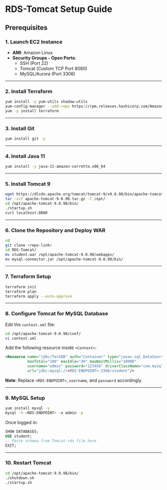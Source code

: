 # RDS-Tomcat Setup Guide

## Prerequisites

### 1. Launch EC2 Instance
- **AMI**: Amazon Linux  
- **Security Groups - Open Ports**:
  - SSH (Port 22)
  - Tomcat (Custom TCP Port 8080)
  - MySQL/Aurora (Port 3306)

---

### 2. Install Terraform
```bash
yum install -y yum-utils shadow-utils
yum-config-manager --add-repo https://rpm.releases.hashicorp.com/AmazonLinux/hashicorp.repo
yum -y install terraform
```

---

### 3. Install Git
```bash
yum install git -y
```

---

### 4. Install Java 11
```bash
yum install -y java-11-amazon-corretto.x86_64
```

---

### 5. Install Tomcat 9
```bash
wget https://dlcdn.apache.org/tomcat/tomcat-9/v9.0.98/bin/apache-tomcat-9.0.98.tar.gz
tar -xvf apache-tomcat-9.0.98.tar.gz -C /opt/
cd /opt/apache-tomcat-9.0.98/bin/
./startup.sh
curl localhost:8080
```

---

### 6. Clone the Repository and Deploy WAR
```bash
cd
git clone <repo-link>
cd RDS-Tomcat/
mv student.war /opt/apache-tomcat-9.0.98/webapps/
mv mysql-connector.jar /opt/apache-tomcat-9.0.98/bin/
```

---

### 7. Terraform Setup
```bash
terraform init
terraform plan
terraform apply --auto-approve
```

---

### 8. Configure Tomcat for MySQL Database

Edit the `context.xml` file:
```bash
cd /opt/apache-tomcat-9.0.98/conf/
vi context.xml
```

Add the following resource inside `<Context>`:
```xml
<Resource name="jdbc/TestDB" auth="Container" type="javax.sql.DataSource"
          maxTotal="100" maxIdle="30" maxWaitMillis="10000"
          username="admin" password="123456" driverClassName="com.mysql.jdbc.Driver"
          url="jdbc:mysql://<RDS-ENDPOINT>:3306/student"/>
```

**Note**: Replace `<RDS-ENDPOINT>`, `username`, and `password` accordingly.

---

### 9. MySQL Setup
```bash
yum install mysql -y
mysql -h <RDS-ENDPOINT> -u admin -p
```

Once logged in:
```sql
SHOW DATABASES;
USE student;
-- Paste schema from Tomcat-rds file here
EXIT;
```

---

### 10. Restart Tomcat
```bash
cd /opt/apache-tomcat-9.0.98/bin/
./shutdown.sh
./startup.sh
```

